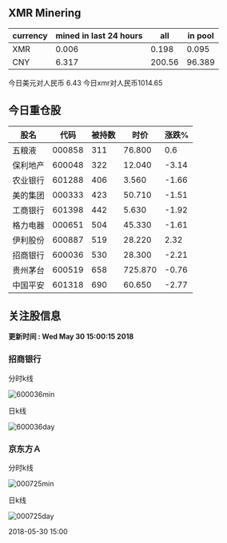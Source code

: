## XMR Minering

|currency|mined in last 24 hours|all|in pool|
|---|---|---|---|
|XMR|0.006|0.198|0.095|
|CNY|6.317|200.56|96.389|

今日美元对人民币 6.43	今日xmr对人民币1014.65


## 今日重仓股 

|股名|代码|被持数|时价|涨跌%|
|---|---|---|---|---|
|五粮液|000858|311|76.800|0.6|
|保利地产|600048|322|12.040|-3.14|
|农业银行|601288|406|3.560|-1.66|
|美的集团|000333|423|50.710|-1.51|
|工商银行|601398|442|5.630|-1.92|
|格力电器|000651|504|45.330|-1.61|
|伊利股份|600887|519|28.220|2.32|
|招商银行|600036|530|28.300|-2.21|
|贵州茅台|600519|658|725.870|-0.76|
|中国平安|601318|690|60.650|-2.77|

## 关注股信息
**更新时间 : Wed May 30 15:00:15 2018**
### 招商银行 
分时k线

![600036min](http://image.sinajs.cn/newchart/min/n/sh600036.gif)

日k线

![600036day](http://image.sinajs.cn/newchart/daily/n/sh600036.gif)

### 京东方Ａ 
分时k线

![000725min](http://image.sinajs.cn/newchart/min/n/sz000725.gif)

日k线

![000725day](http://image.sinajs.cn/newchart/daily/n/sz000725.gif)

2018-05-30 15:00